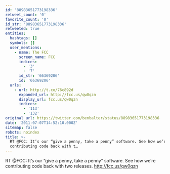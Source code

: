 ```yaml
---
id: '88983651773198336'
retweet_count: '0'
favorite_count: '0'
id_str: '88983651773198336'
retweeted: true
entities:
  hashtags: []
  symbols: []
  user_mentions:
    - name: The FCC
      screen_name: FCC
      indices:
        - '3'
        - '7'
      id_str: '66369206'
      id: '66369206'
  urls:
    - url: http://t.co/76c892d
      expanded_url: http://fcc.us/qw0qzn
      display_url: fcc.us/qw0qzn
      indices:
        - '113'
        - '132'
original_url: https://twitter.com/benbalter/status/88983651773198336
date: '2011-07-07T14:52:10.000Z'
sitemap: false
robots: noindex
title: >-
  RT @FCC: It’s our “give a penny, take a penny” software. See how we’re
  contributing code back with t…
---
```


RT @FCC: It’s our “give a penny, take a penny” software. See how we’re contributing code back with two releases. http://fcc.us/qw0qzn